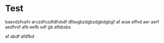 # Test

baevdzfvafv
arvzdfvzdfdfvbdf
dfbxgbzdgbzdgbdgbgf af arae effvd
aer aerf aedfvsf
afb eefb sdf
gb afbbsbs  


af abdf 
 afdfbd

